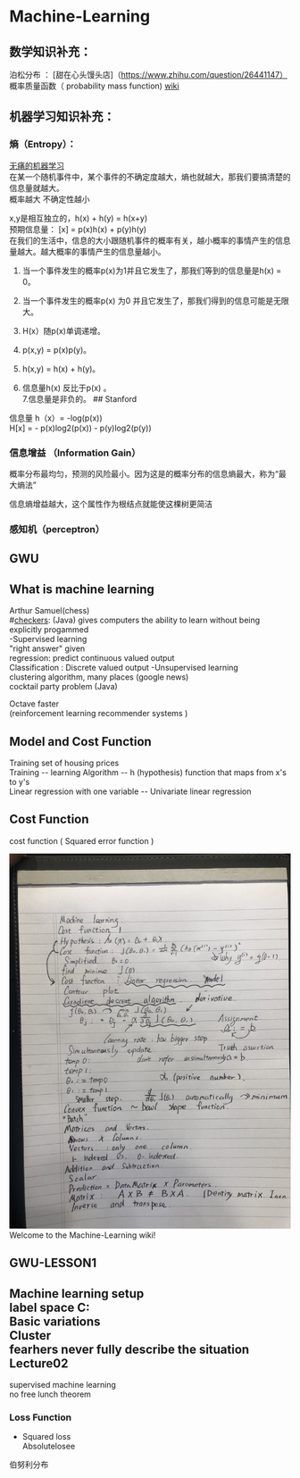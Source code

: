 # Machine-Learning   
  
数学知识补充：
---
泊松分布  ：  [甜在心头馒头店]（https://www.zhihu.com/question/26441147）   
概率质量函数（ probability mass function) [wiki](https://zh.wikipedia.org/wiki/%E6%A6%82%E7%8E%87%E8%B4%A8%E9%87%8F%E5%87%BD%E6%95%B0)

机器学习知识补充：
---
### 熵（Entropy）：    

[无痛的机器学习](https://zhuanlan.zhihu.com/p/30854084)  
在某一个随机事件中，某个事件的不确定度越大，熵也就越大，那我们要搞清楚的信息量就越大。  
概率越大 不确定性越小  

x,y是相互独立的，h(x) + h(y) = h(x+y)   
预期信息量： [x] = p(x)h(x) + p(y)h(y)   
在我们的生活中，信息的大小跟随机事件的概率有关，越小概率的事情产生的信息量越大。越大概率的事情产生的信息量越小。  
  
1. 当一个事件发生的概率p(x)为1并且它发生了，那我们等到的信息量是h(x) = 0。

2. 当一个事件发生的概率p(x) 为0 并且它发生了，那我们得到的信息可能是无限大。

3. H(x）随p(x)单调递增。

4. p(x,y) = p(x)p(y)。

5. h(x,y) = h(x) + h(y)。

6. 信息量h(x) 反比于p(x) 。  
7.信息量是非负的。 ## Stanford 
  
信息量 h（x）= -log(p(x))    
H[x] = - p(x)log2(p(x)) - p(y)log2(p(y))  
  
### 信息增益 （Information Gain）  
概率分布最均匀，预测的风险最小。因为这是的概率分布的信息熵最大，称为“最大熵法”  
  
信息熵增益越大，这个属性作为根结点就能使这棵树更简洁    

### 感知机（perceptron）  


 
## GWU
What is machine learning  
---
Arthur Samuel(chess)  
#[checkers](https://en.wikipedia.org/wiki/Draughts): (Java)
gives computers the ability to learn without being explicitly progammed   
-Supervised learning    
"right answer" given    
regression: predict continuous valued output  
Classification : Discrete valued output
-Unsupervised learning    
clustering algorithm, many places (google news)  
cocktail party problem  (Java)
  
 Octave faster  
(reinforcement learning recommender systems )  

Model and Cost Function  
---
Training set of housing prices  
Training -- learning Algorithm -- h (hypothesis) function that maps from x's to y's    
Linear regression with one variable  -- Univariate linear regression  
  
Cost Function  
---
cost function ( Squared error function )  
  
  ![image](https://github.com/xu9449/Machine-Learning/blob/master/IMG_6488.JPG)Welcome to the Machine-Learning wiki!
   
 GWU-LESSON1    
 ---    
 Machine learning setup    
 label space C:   
 Basic variations    
 Cluster   
 fearhers never fully describe the situation  
 Lecture02  
 ---
 supervised machine learning  
 no free lunch theorem
 ### Loss Function  
 * Squared loss  
    Absolutelosee
    
      
伯努利分布  

